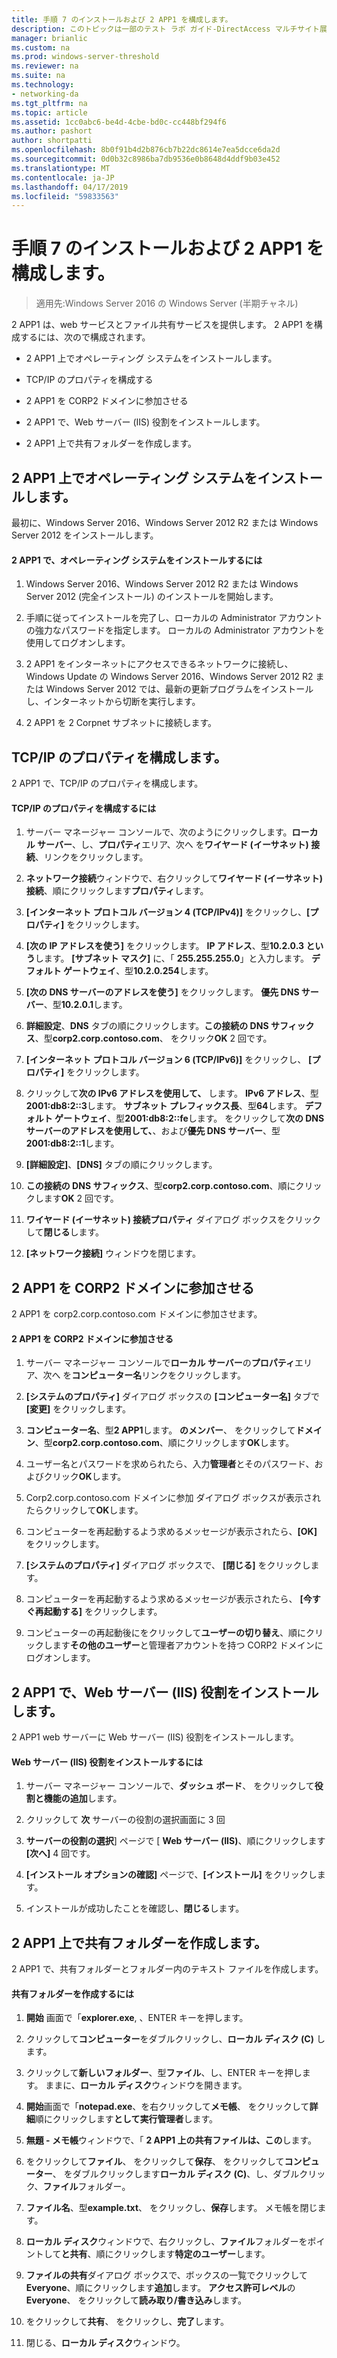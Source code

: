 ```yaml
---
title: 手順 7 のインストールおよび 2 APP1 を構成します。
description: このトピックは一部のテスト ラボ ガイド-DirectAccess マルチサイト展開の Windows Server 2016 のデモンストレーション
manager: brianlic
ms.custom: na
ms.prod: windows-server-threshold
ms.reviewer: na
ms.suite: na
ms.technology:
- networking-da
ms.tgt_pltfrm: na
ms.topic: article
ms.assetid: 1cc0abc6-be4d-4cbe-bd0c-cc448bf294f6
ms.author: pashort
author: shortpatti
ms.openlocfilehash: 8b0f91b4d2b876cb7b22dc8614e7ea5dcce6da2d
ms.sourcegitcommit: 0d0b32c8986ba7db9536e0b8648d4ddf9b03e452
ms.translationtype: MT
ms.contentlocale: ja-JP
ms.lasthandoff: 04/17/2019
ms.locfileid: "59833563"
---
```

# <a name="step-7-install-and-configure-2-app1"></a>手順 7 のインストールおよび 2 APP1 を構成します。

>適用先:Windows Server 2016 の Windows Server (半期チャネル)

2 APP1 は、web サービスとファイル共有サービスを提供します。 2 APP1 を構成するには、次ので構成されます。  
  
- 2 APP1 上でオペレーティング システムをインストールします。  
  
- TCP/IP のプロパティを構成する  
  
- 2 APP1 を CORP2 ドメインに参加させる  
  
- 2 APP1 で、Web サーバー (IIS) 役割をインストールします。  
  
- 2 APP1 上で共有フォルダーを作成します。 
  
## <a name="bkmk_InstallOS"></a>2 APP1 上でオペレーティング システムをインストールします。  
最初に、Windows Server 2016、Windows Server 2012 R2 または Windows Server 2012 をインストールします。  
  
#### <a name="to-install-the-operating-system-on-2-app1"></a>2 APP1 で、オペレーティング システムをインストールするには  
  
1.  Windows Server 2016、Windows Server 2012 R2 または Windows Server 2012 (完全インストール) のインストールを開始します。  
  
2.  手順に従ってインストールを完了し、ローカルの Administrator アカウントの強力なパスワードを指定します。 ローカルの Administrator アカウントを使用してログオンします。  
  
3.  2 APP1 をインターネットにアクセスできるネットワークに接続し、Windows Update の Windows Server 2016、Windows Server 2012 R2 または Windows Server 2012 では、最新の更新プログラムをインストールし、インターネットから切断を実行します。  
  
4.  2 APP1 を 2 Corpnet サブネットに接続します。  
  
## <a name="bkmk_TCP"></a>TCP/IP のプロパティを構成します。  
2 APP1 で、TCP/IP のプロパティを構成します。  
  
#### <a name="to-configure-tcpip-properties"></a>TCP/IP のプロパティを構成するには  
  
1.  サーバー マネージャー コンソールで、次のようにクリックします。**ローカル サーバー**、し、**プロパティ**エリア、次へ を**ワイヤード (イーサネット) 接続**、リンクをクリックします。  
  
2.  **ネットワーク接続**ウィンドウで、右クリックして**ワイヤード (イーサネット) 接続**、順にクリックします**プロパティ**します。  
  
3.  **[インターネット プロトコル バージョン 4 (TCP/IPv4)]** をクリックし、**[プロパティ]** をクリックします。  
  
4.  **[次の IP アドレスを使う]** をクリックします。 **IP アドレス**、型**10.2.0.3 という**します。 **[サブネット マスク]** に、「 **255.255.255.0**」と入力します。 **デフォルト ゲートウェイ**、型**10.2.0.254**します。  
  
5.  **[次の DNS サーバーのアドレスを使う]** をクリックします。 **優先 DNS サーバー**、型**10.2.0.1**します。  
  
6.  **詳細設定**、**DNS** タブの順にクリックします。**この接続の DNS サフィックス**、型**corp2.corp.contoso.com**、 をクリック**OK** 2 回です。  
  
7.  **[インターネット プロトコル バージョン 6 (TCP/IPv6)]** をクリックし、 **[プロパティ]** をクリックします。  
  
8.  クリックして**次の IPv6 アドレスを使用して、** します。 **IPv6 アドレス**、型**2001:db8:2::3**します。 **サブネット プレフィックス長**、型**64**します。 **デフォルト ゲートウェイ**、型**2001:db8:2::fe**します。 をクリックして**次の DNS サーバーのアドレスを使用して、**、および**優先 DNS サーバー**、型**2001:db8:2::1**します。  
  
9. **[詳細設定]**、**[DNS]** タブの順にクリックします。  
  
10. **この接続の DNS サフィックス**、型**corp2.corp.contoso.com**、順にクリックします**OK** 2 回です。  
  
11. **ワイヤード (イーサネット) 接続プロパティ** ダイアログ ボックスをクリックして**閉じる**します。  
  
12. **[ネットワーク接続]** ウィンドウを閉じます。  
  
## <a name="bkmk_JoinDomain"></a>2 APP1 を CORP2 ドメインに参加させる  
2 APP1 を corp2.corp.contoso.com ドメインに参加させます。  
  
#### <a name="to-join-2-app1-to-the-corp2-domain"></a>2 APP1 を CORP2 ドメインに参加させる  
  
1.  サーバー マネージャー コンソールで**ローカル サーバー**の**プロパティ**エリア、次へ を**コンピューター名**リンクをクリックします。  
  
2.  **[システムのプロパティ]** ダイアログ ボックスの **[コンピューター名]** タブで **[変更]** をクリックします。  
  
3.  **コンピューター名**、型**2 APP1**します。 **のメンバー**、 をクリックして**ドメイン**、型**corp2.corp.contoso.com**、順にクリックします**OK**します。  
  
4.  ユーザー名とパスワードを求められたら、入力**管理者**とそのパスワード、およびクリック**OK**します。  
  
5.  Corp2.corp.contoso.com ドメインに参加 ダイアログ ボックスが表示されたらクリックして**OK**します。  
  
6.  コンピューターを再起動するよう求めるメッセージが表示されたら、**[OK]** をクリックします。  
  
7.  **[システムのプロパティ]** ダイアログ ボックスで、 **[閉じる]** をクリックします。  
  
8.  コンピューターを再起動するよう求めるメッセージが表示されたら、 **[今すぐ再起動する]** をクリックします。  
  
9. コンピューターの再起動後にをクリックして**ユーザーの切り替え**、順にクリックします**その他のユーザー**と管理者アカウントを持つ CORP2 ドメインにログオンします。  
  
## <a name="bkmk_IIS"></a>2 APP1 で、Web サーバー (IIS) 役割をインストールします。  
2 APP1 web サーバーに Web サーバー (IIS) 役割をインストールします。  
  
#### <a name="to-install-the-web-server-iis-role"></a>Web サーバー (IIS) 役割をインストールするには  
  
1.  サーバー マネージャー コンソールで、**ダッシュ ボード**、 をクリックして**役割と機能の追加**します。  
  
2.  クリックして **次** サーバーの役割の選択画面に 3 回  
  
3.  **サーバーの役割の選択**] ページで [ **Web サーバー (IIS)**、順にクリックします **[次へ]** 4 回です。  
  
4.  **[インストール オプションの確認]** ページで、**[インストール]** をクリックします。  
  
5.  インストールが成功したことを確認し、**閉じる**します。  
  
## <a name="bkmk_Share"></a>2 APP1 上で共有フォルダーを作成します。  
2 APP1 で、共有フォルダーとフォルダー内のテキスト ファイルを作成します。  
  
#### <a name="to-create-a-shared-folder"></a>共有フォルダーを作成するには  
  
1.  **開始** 画面で「**explorer.exe**, 、ENTER キーを押します。  
  
2.  クリックして**コンピューター**をダブルクリックし、**ローカル ディスク (C)** します。  
  
3.  クリックして**新しいフォルダー**、型**ファイル**、し、ENTER キーを押します。 ままに、**ローカル ディスク**ウィンドウを開きます。  
  
4.  **開始**画面で「**notepad.exe**、を右クリックして**メモ帳**、 をクリックして**詳細**順にクリックします**として実行管理者**します。  
  
5.  **無題 - メモ帳**ウィンドウで、「 **2 APP1 上の共有ファイルは、この**します。  
  
6.  をクリックして**ファイル**、 をクリックして**保存**、 をクリックして**コンピューター**、 をダブルクリックします**ローカル ディスク (C)**、し、ダブルクリック、**ファイル**フォルダー。  
  
7.  **ファイル名**、型**example.txt**、 をクリックし、**保存**します。 メモ帳を閉じます。  
  
8.  **ローカル ディスク**ウィンドウで、右クリックし、**ファイル**フォルダーをポイントして**と共有**、順にクリックします**特定のユーザー**します。  
  
9. **ファイルの共有**ダイアログ ボックスで、ボックスの一覧でクリックして**Everyone**、順にクリックします**追加**します。 **アクセス許可レベル**の**Everyone**、 をクリックして**読み取り/書き込み**します。  
  
10. をクリックして**共有**、 をクリックし、**完了**します。  
  
11. 閉じる、**ローカル ディスク**ウィンドウ。  
  


